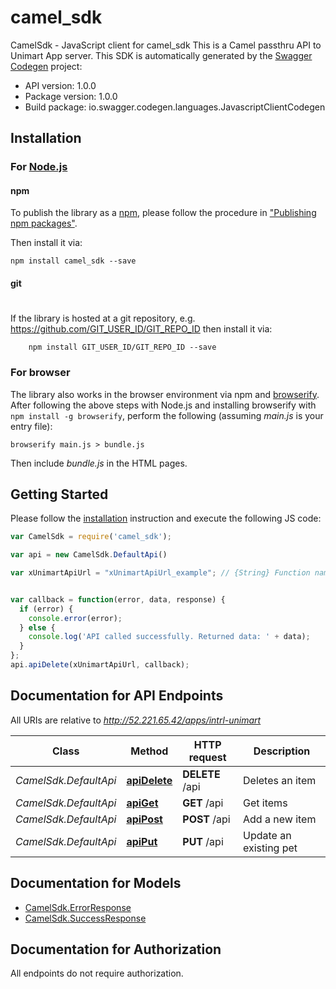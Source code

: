 # camel_sdk

CamelSdk - JavaScript client for camel_sdk
This is a Camel passthru API to Unimart App server.
This SDK is automatically generated by the [Swagger Codegen](https://github.com/swagger-api/swagger-codegen) project:

- API version: 1.0.0
- Package version: 1.0.0
- Build package: io.swagger.codegen.languages.JavascriptClientCodegen

## Installation

### For [Node.js](https://nodejs.org/)

#### npm

To publish the library as a [npm](https://www.npmjs.com/),
please follow the procedure in ["Publishing npm packages"](https://docs.npmjs.com/getting-started/publishing-npm-packages).

Then install it via:

```shell
npm install camel_sdk --save
```

#### git
#
If the library is hosted at a git repository, e.g.
https://github.com/GIT_USER_ID/GIT_REPO_ID
then install it via:

```shell
    npm install GIT_USER_ID/GIT_REPO_ID --save
```

### For browser

The library also works in the browser environment via npm and [browserify](http://browserify.org/). After following
the above steps with Node.js and installing browserify with `npm install -g browserify`,
perform the following (assuming *main.js* is your entry file):

```shell
browserify main.js > bundle.js
```

Then include *bundle.js* in the HTML pages.

## Getting Started

Please follow the [installation](#installation) instruction and execute the following JS code:

```javascript
var CamelSdk = require('camel_sdk');

var api = new CamelSdk.DefaultApi()

var xUnimartApiUrl = "xUnimartApiUrl_example"; // {String} Function name


var callback = function(error, data, response) {
  if (error) {
    console.error(error);
  } else {
    console.log('API called successfully. Returned data: ' + data);
  }
};
api.apiDelete(xUnimartApiUrl, callback);

```

## Documentation for API Endpoints

All URIs are relative to *http://52.221.65.42/apps/intrl-unimart*

Class | Method | HTTP request | Description
------------ | ------------- | ------------- | -------------
*CamelSdk.DefaultApi* | [**apiDelete**](docs/DefaultApi.md#apiDelete) | **DELETE** /api | Deletes an item
*CamelSdk.DefaultApi* | [**apiGet**](docs/DefaultApi.md#apiGet) | **GET** /api | Get items
*CamelSdk.DefaultApi* | [**apiPost**](docs/DefaultApi.md#apiPost) | **POST** /api | Add a new item
*CamelSdk.DefaultApi* | [**apiPut**](docs/DefaultApi.md#apiPut) | **PUT** /api | Update an existing pet


## Documentation for Models

 - [CamelSdk.ErrorResponse](docs/ErrorResponse.md)
 - [CamelSdk.SuccessResponse](docs/SuccessResponse.md)


## Documentation for Authorization

 All endpoints do not require authorization.

